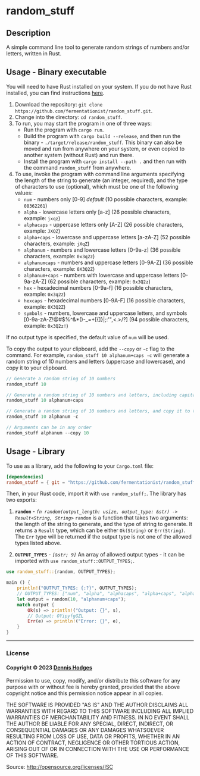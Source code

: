 # random_stuff

## Description
A simple command line tool to generate random strings of numbers and/or letters, written in Rust.

## Usage - Binary executable
You will need to have Rust installed on your system. If you do not have Rust installed, you can find instructions [here](https://www.rust-lang.org/tools/install).

1. Download the repository: `git clone https://github.com/fermentationist/random_stuff.git`.
2. Change into the directory: `cd random_stuff`.
3. To run, you may start the program in one of three ways:
    - Run the program with `cargo run`.
    - Build the program with `cargo build --release`, and then run the binary - `./target/release/random_stuff`. This binary can also be moved and run from anywhere on your system, or even copied to another system (without Rust) and run there.
    - Install the program with `cargo install --path .` and then run with the command `random_stuff` from anywhere.
4. To use, invoke the program with command line arguments specifying the length of the string to generate (an integer, required), and the type of characters to use (optional), which must be one of the following values: 
    - `num` - numbers only [0-9] *default* (10 possible characters, example: `08362261`)
    - `alpha` - lowercase letters only [a-z] (26 possible characters, example: `jxqz`)
    - `alphacaps` - uppercase letters only [A-Z] (26 possible characters, example: `JXQZ`)
    - `alpha+caps` - lowercase and uppercase letters [a-zA-Z] (52 possible characters, example: `jXqZ`)
    - `alphanum` - numbers and lowercase letters  [0-9a-z] (36 possible characters, example: `0x3q2z`)
    - `alphanumcaps` - numbers and uppercase letters  [0-9A-Z] (36 possible characters, example: `0X3Q2Z`)
    - `alphanum+caps` - numbers with lowercase and uppercase letters [0-9a-zA-Z] (62 possible characters, example: `0x3Q2z`)
    - `hex` - hexadecimal numbers [0-9a-f] (16 possible characters, example: `0x3q2z`)
    - `hexcaps` - hexadecimal numbers [0-9A-F] (16 possible characters, example: `0X3Q2Z`)
    - `symbols` - numbers, lowercase and uppercase letters, and symbols [0-9a-zA-Z!@#$%^&*()-_=+[{]}\|;:'",<.>/?] (94 possible characters, example: `0x3Q2z!`)

If no output type is specified, the default value of `num` will be used. 

To copy the output to your clipboard, add the `--copy` or `-c` flag to the command. For example, `random_stuff 10 alphanum+caps -c` will generate a random string of 10 numbers and letters (uppercase and lowercase), and copy it to your clipboard.

```JavaScript
// Generate a random string of 10 numbers
random_stuff 10

// Generate a random string of 10 numbers and letters, including capital and lowercase letters
random_stuff 10 alphanum+caps

// Generate a random string of 10 numbers and letters, and copy it to the clipboard
random_stuff 10 alphanum -c

// Arguments can be in any order
random_stuff alphanum --copy 10
```

## Usage - Library

To use as a library, add the following to your `Cargo.toml` file:
```toml 
[dependencies]
random_stuff = { git = "https://github.com/fermentationist/random_stuff.git" }
```

Then, in your Rust code, import it with `use random_stuff;`. The library has two exports:

1. **`random`** - *`fn random(output_length: usize, output_type: &str) -> Result<String, String>`*
`random` is a function that takes two arguments: the length of the string to generate, and the type of string to generate. It returns a `Result` type, which can be either `Ok(String)` or `Err(String)`. The `Err` type will be returned if the output type is not one of the allowed types listed above. 

2. **`OUTPUT_TYPES`** - *`[&str; 9]`*
An array of allowed output types - it can be imported with `use random_stuff::OUTPUT_TYPES;`.

```rust
use random_stuff::{random, OUTPUT_TYPES};

main () {
    println!("OUTPUT_TYPES: {:?}", OUTPUT_TYPES);
    // OUTPUT_TYPES: ["num", "alpha", "alphacaps", "alpha+caps", "alphanum", "alphanumcaps", "alphanum+caps", "hex", "hexcaps", "symbols"]
    let output = random(10, "alphanum+caps");
    match output {
        Ok(s) => println!("Output: {}", s),
        // Output: OYipyfgGZL
        Err(e) => println!("Error: {}", e),
    }
}
```

---

### License

#### Copyright © 2023 [Dennis Hodges](https://dennis-hodges.com)

Permission to use, copy, modify, and/or distribute this software for any purpose with or without fee is hereby granted, provided that the above copyright notice and this permission notice appear in all copies.

THE SOFTWARE IS PROVIDED "AS IS" AND THE AUTHOR DISCLAIMS ALL WARRANTIES WITH REGARD TO THIS SOFTWARE INCLUDING ALL IMPLIED WARRANTIES OF MERCHANTABILITY AND FITNESS. IN NO EVENT SHALL THE AUTHOR BE LIABLE FOR ANY SPECIAL, DIRECT, INDIRECT, OR CONSEQUENTIAL DAMAGES OR ANY DAMAGES WHATSOEVER RESULTING FROM LOSS OF USE, DATA OR PROFITS, WHETHER IN AN ACTION OF CONTRACT, NEGLIGENCE OR OTHER TORTIOUS ACTION, ARISING OUT OF OR IN CONNECTION WITH THE USE OR PERFORMANCE OF THIS SOFTWARE.

Source: http://opensource.org/licenses/ISC